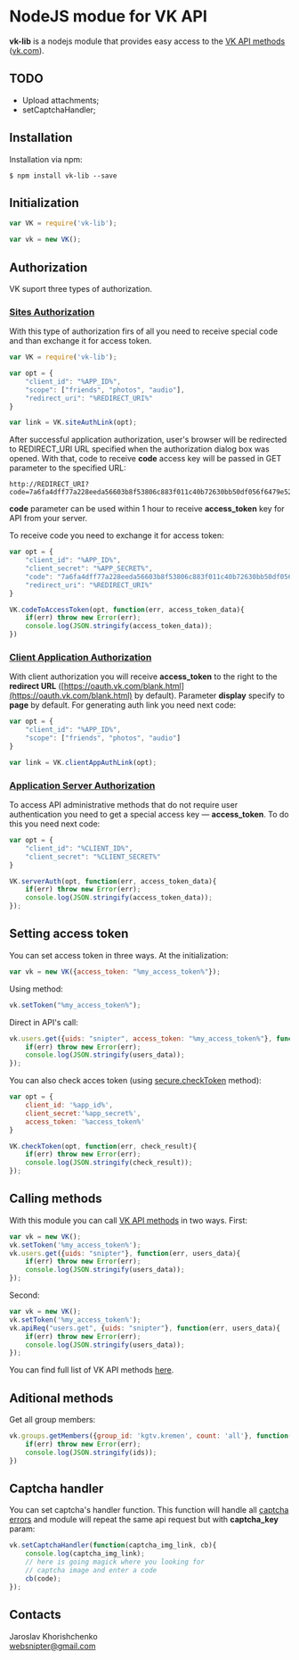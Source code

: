 # NodeJS modue for VK API

**vk-lib** is a nodejs module that provides easy access to the [VK API methods](https://vk.com/dev/methods) ([vk.com](vk.com)).

## TODO

- Upload attachments;
- setCaptchaHandler;

## Installation

Installation via npm:

```
$ npm install vk-lib --save
```

## Initialization

```javascript
var VK = require('vk-lib');

var vk = new VK();
```

## Authorization

VK suport three types of authorization.

### [Sites Authorization](https://vk.com/dev/auth_sites)

With this type of authorization firs of all you need to receive special code and than exchange it for access token.

```javascript
var VK = require('vk-lib');

var opt = {
	"client_id": "%APP_ID%",  
	"scope": ["friends", "photos", "audio"],
	"redirect_uri": "%REDIRECT_URI%"
}

var link = VK.siteAuthLink(opt);
```

After successful application authorization, user's browser will be redirected to REDIRECT_URI URL specified when the authorization dialog box was opened. With that, code to receive **code** access key will be passed in GET parameter to the specified URL:

```
http://REDIRECT_URI?code=7a6fa4dff77a228eeda56603b8f53806c883f011c40b72630bb50df056f6479e52a
```
**code** parameter can be used within 1 hour to receive **access_token** key for API from your server.

To receive code you need to exchange it for access token:

```javascript
var opt = {
	"client_id": "%APP_ID%",  
	"client_secret": "%APP_SECRET%",  
	"code": "7a6fa4dff77a228eeda56603b8f53806c883f011c40b72630bb50df056f6479e52a"
	"redirect_uri": "%REDIRECT_URI%"
}

VK.codeToAccessToken(opt, function(err, access_token_data){
	if(err) throw new Error(err);
	console.log(JSON.stringify(access_token_data));
})
```

### [Client Application Authorization](https://vk.com/dev/auth_mobile)

With client authorization you will receive **access_token** to the right to the **redirect URL** ([https://oauth.vk.com/blank.html](https://oauth.vk.com/blank.html) by default). Parameter **display** specify to **page** by default. For generating auth link you need next code:

```javascript
var opt = {
	"client_id": "%APP_ID%",
	"scope": ["friends", "photos", "audio"]
}

var link = VK.clientAppAuthLink(opt);
```

### [Application Server Authorization](https://vk.com/dev/auth_server)

To access API administrative methods that do not require user authentication you need to get a special access key — **access_token**. To do this you need next code:

```javascript
var opt = {
	"client_id": "%CLIENT_ID%",
	"client_secret": "%CLIENT_SECRET%"
}

VK.serverAuth(opt, function(err, access_token_data){
	if(err) throw new Error(err);
	console.log(JSON.stringify(access_token_data));
});
```

## Setting access token

You can set access token in three ways. At the initialization:

```javascript
var vk = new VK({access_token: "%my_access_token%"});
```

Using method:


```javascript
vk.setToken("%my_access_token%");
```

Direct in API's call:


```javascript
vk.users.get({uids: "snipter", access_token: "%my_access_token%"}, function(err, users_data){
	if(err) throw new Error(err);
	console.log(JSON.stringify(users_data));
});
```

You can also check acces token (using [secure.checkToken](https://vk.com/dev/secure.checkToken) method):

```javascript
var opt = {
	client_id: '%app_id%', 
	client_secret:'%app_secret%', 
	access_token: '%access_token%'
}

VK.checkToken(opt, function(err, check_result){
	if(err) throw new Error(err);
	console.log(JSON.stringify(check_result));
});
```

## Calling methods

With this module you can call [VK API methods](https://vk.com/dev/methods) in two ways. First:

```javascript
var vk = new VK();
vk.setToken('%my_access_token%');
vk.users.get({uids: "snipter"}, function(err, users_data){
	if(err) throw new Error(err);
	console.log(JSON.stringify(users_data));
});
```

Second:

```javascript
var vk = new VK();
vk.setToken('%my_access_token%');
vk.apiReq("users.get", {uids: "snipter"}, function(err, users_data){
	if(err) throw new Error(err);
	console.log(JSON.stringify(users_data));
});
```

You can find full list of VK API methods [here](https://vk.com/dev/methods).

## Aditional methods

Get all group members:

```javascript
vk.groups.getMembers({group_id: 'kgtv.kremen', count: 'all'}, function(err, ids){
	if(err) throw new Error(err);
	console.log(JSON.stringify(ids));
})
```

## Captcha handler

You can set captcha's handler function. This function will handle all [captcha errors](https://vk.com/dev/captcha_error) and module will repeat the same api request but with **captcha_key** param:

```javascript
vk.setCaptchaHandler(function(captcha_img_link, cb){
	console.log(captcha_img_link);
	// here is going magick where you looking for
	// captcha image and enter a code
	cb(code);
});
```

## Contacts

Jaroslav Khorishchenko<br/>
websnipter@gmail.com